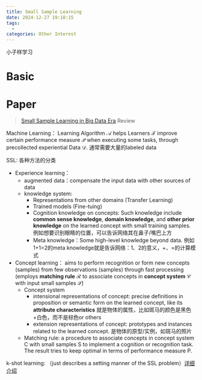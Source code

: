 ```yaml
---
title: Small Sample Learning
date: 2024-12-27 19:18:15
tags:
  - 
categories: Other Interest
---
```


小子样学习

<!-- more -->

# Basic

# Paper

>  [Small Sample Learning in Big Data Era](https://arxiv.org/pdf/1808.04572) Review

Machine Learning： Learning Algorithm $\mathcal{A}$ helps Learners $\mathcal{F}$ improve certain performance measure $\mathcal{P}$ when executing some tasks, through precollected experiential Data $\mathcal{D}$. 通常需要大量的labeled data

SSL: 各种方法的分类
- Experience learning： 
  - augmented data：compensate the input data with other sources of data
  - knowledge system:
    - Representations from other domains (Transfer Learning)
    - Trained models (Fine-tuing)
    - Cognition knowledge on concepts: Such knowledge include **common sense knowledge**, **domain knowledge**, and **other prior knowledge** on the learned concept with small training samples. 例如想要识别眼睛的位置，可以告诉网络其在鼻子/嘴巴上方
    - Meta knowledge：Some high-level knowledge beyond data. 例如1+1=2的meta knowledge就是告诉网络：1、2的意义，+、=的计算模式
- Concept learning： aims to perform recognition or form new concepts (samples) from few observations (samples) through fast processing (employs **matching rule** $\mathcal{R}$ to associate concepts in **concept system** $\mathcal{C}$ with input small samples $\mathcal{S}$)
  - Concept system
    - intensional representations of concept: precise definitions in proposition or semantic form on the learned concept, like its **attribute characteristics** 就是物体的属性，比如斑马的颜色是黑色+白色，而不是棕色or others
    - extension representations of concept: prototypes and instances related to the learned concept. 是物体的原型/实例，如斑马的照片
  - Matching rule: a procedure to associate concepts in concept system C with small samples S to implement a cognition or recognition task. The result tries to keep optimal in terms of performance measure P.

k-shot learning: （just describes a setting manner of the SSL problem）[详细介绍](https://arxiv.org/pdf/1808.04572#page=9.11)

